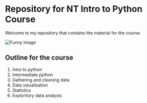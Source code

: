 # Repository for NT Intro to Python Course #
 Welcome to my repository that contains the material for the course.
 
![Funny Image](https://media.giphy.com/media/xT5LMWNOjGqJzUfyve/giphy.gif)
 
 ## Outline for the course ##
 
 1. Intro to python
 2. Intermediate python
 3. Gathering and cleaning data
 4. Data visualisation
 5. Statistics
 6. Exploritory data analysis
 